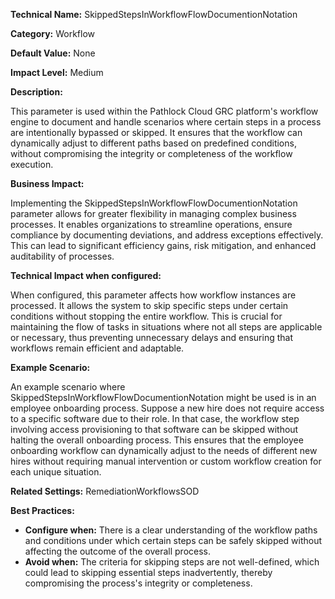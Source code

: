 **Technical Name:** SkippedStepsInWorkflowFlowDocumentionNotation

**Category:** Workflow

**Default Value:** None

**Impact Level:** Medium

**Description:**

This parameter is used within the Pathlock Cloud GRC platform's workflow engine to document and handle scenarios where certain steps in a process are intentionally bypassed or skipped. It ensures that the workflow can dynamically adjust to different paths based on predefined conditions, without compromising the integrity or completeness of the workflow execution.

**Business Impact:**

Implementing the SkippedStepsInWorkflowFlowDocumentionNotation parameter allows for greater flexibility in managing complex business processes. It enables organizations to streamline operations, ensure compliance by documenting deviations, and address exceptions effectively. This can lead to significant efficiency gains, risk mitigation, and enhanced auditability of processes.

**Technical Impact when configured:**

When configured, this parameter affects how workflow instances are processed. It allows the system to skip specific steps under certain conditions without stopping the entire workflow. This is crucial for maintaining the flow of tasks in situations where not all steps are applicable or necessary, thus preventing unnecessary delays and ensuring that workflows remain efficient and adaptable.

**Example Scenario:**

An example scenario where SkippedStepsInWorkflowFlowDocumentionNotation might be used is in an employee onboarding process. Suppose a new hire does not require access to a specific software due to their role. In that case, the workflow step involving access provisioning to that software can be skipped without halting the overall onboarding process. This ensures that the employee onboarding workflow can dynamically adjust to the needs of different new hires without requiring manual intervention or custom workflow creation for each unique situation.

**Related Settings:** RemediationWorkflowsSOD

**Best Practices:** 

- **Configure when:** There is a clear understanding of the workflow paths and conditions under which certain steps can be safely skipped without affecting the outcome of the overall process.
- **Avoid when:** The criteria for skipping steps are not well-defined, which could lead to skipping essential steps inadvertently, thereby compromising the process's integrity or completeness.
